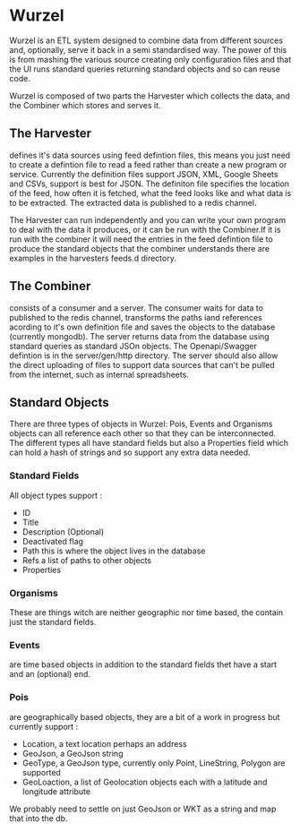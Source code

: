 # Wurzel

Wurzel is an ETL system designed to combine data from different sources and, optionally, serve it back in a semi standardised way. 
The power of this is from mashing the various source creating only configuration files and that the UI runs standard queries returning standard objects and so can reuse code.

Wurzel is composed of two parts the Harvester which collects the data, and the Combiner which stores and serves it. 

## The Harvester
defines it's data sources using feed defintion files, this means you just need to create a defintion file to
read a feed rather than create a new program or service. Currently the definition files support JSON, XML, Google Sheets and CSVs,
support is best for JSON. The definiton file specifies the location of the feed, how often it is fetched, what the feed looks like
and what data is to be extracted. The extracted data is published to a redis channel.

The Harvester can run independently and you can write your own program to deal with the data it produces, or it can be run with the Combiner.If it is run with the combiner it will need the entries in the feed defintion file to produce the standard objects that the combiner understands there are examples in the harvesters feeds.d directory.

## The Combiner
consists of a consumer and a server. The consumer waits for data to published to the redis channel, transforms the paths iand references acording to it's own definition file and saves the objects to the database (currently mongodb). The server returns data from the database using standard queries as standard JSOn objects. The Openapi/Swagger defintion is in the server/gen/http directory. The server should also allow the direct uploading of files to support data sources that can't be pulled from the internet, such as internal spreadsheets.

## Standard Objects

There are three types of objects in Wurzel: Pois, Events and Organisms objects can all reference each other so that they can be interconnected.  The different types all have standard fields but also a Properties field which can hold a hash of strings and so support any extra data needed.

### Standard Fields
All object types support :
- ID
- Title
- Description (Optional)
- Deactivated flag
- Path this is where the object lives in the database
- Refs a list of paths to other objects
- Properties

### Organisms
These are things witch are neither geographic nor time based, the contain just the standard fields.

### Events
are time based objects in addition to the standard fields thet have a start and an (optional) end.

### Pois
are geographically based objects, they are a bit of a work in progress but currently support :
- Location, a text location perhaps an address
- GeoJson, a GeoJson string
- GeoType, a GeoJson type, currently only Point, LineString, Polygon are supported
- GeoLoaction, a list of Geolocation objects each with a latitude and longitude attribute

We probably need to settle on just GeoJson or WKT as a string and map that into the db.

